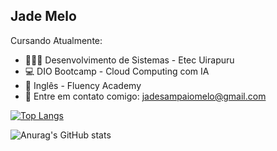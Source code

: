 ## Jade Melo

Cursando Atualmente:
- 👩🏻‍💻 Desenvolvimento de Sistemas - Etec Uirapuru
- 💻 DIO Bootcamp - Cloud Computing com IA
- 💬 Inglês - Fluency Academy
- 📧 Entre em contato comigo: jadesampaiomelo@gmail.com

  

[![Top Langs](https://github-readme-stats.vercel.app/api/top-langs/?username=Jade-Melo&layout=donut)](https://github.com/anuraghazra/github-readme-stats)

![Anurag's GitHub stats](https://github-readme-stats.vercel.app/api?username=Jade-Melo&show_icons=true&theme=dracula)
